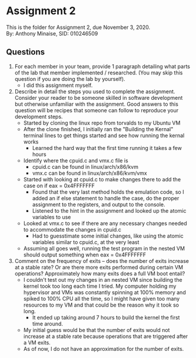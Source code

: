 # Assignment 2
This is the folder for Assignment 2, due November 3, 2020.\
By: Anthony Minaise, SID: 010246509

## Questions
1. For each member in your team, provide 1 paragraph detailing what parts of the lab that member implemented / researched. (You may skip this question if you are doing the lab by yourself).
    - I did this assignment myself.
2. Describe in detail the steps you used to complete the assignment. Consider your reader to be someone skilled in software development but otherwise unfamiliar with the assignment. Good answers to this question will be recipes that someone can follow to reproduce your development steps.
    - Started by cloning the linux repo from torvalds to my Ubuntu VM
    - After the clone finished, I initially ran the "Building the Kernal" terminal lines to get things started and see how running the kernal works
        - Learned the hard way that the first time running it takes a few hours
    - Identify where the cpuid.c and vmx.c file is
        - cpuid.c can be found in linux/arch/x86/kvm 
        - vmx.c can be found in linux/arch/x86/kvm/vmx
    - Started with looking at cpuid.c to make changes there to add the case on if eax = 0x4FFFFFFF
        - Found that the very last method holds the emulation code, so I added an if else statement to handle the case, do the proper assignment to the registers, and output to the console.
        - Listened to the hint in the assignment and looked up the atomic variables to use
    - Looked at vmx.c to see if there are any necessary changes needed to accommodate the changes in cpuid.c
        - Had to guesstimate some initial changes, like using the atomic variables similar to cpuid.c, at the very least
    - Assuming all goes well, running the test program in the nested VM should output something when eax = 0x4FFFFFFF
3. Comment on the frequency of exits – does the number of exits increase at a stable rate? Or are there more exits performed during certain VM operations? Approximately how many exits does a full VM boot entail?
    - I couldn't test out my changes in an nested VM since building the kernel took too long each time I tried. My computer holding my hypervisor and VMs was constantly spinning at 100% memory and spiked to 100% CPU all the time, so I might have given too many resources to my VM and that could be the reason why it took so long.
        - It ended up taking around 7 hours to build the kernel the first time around.
    - My initial guess would be that the number of exits would not increase at a stable rate because operations that are triggered after a VM exits.
    - As of now, I do not have an approximation for the number of exits.